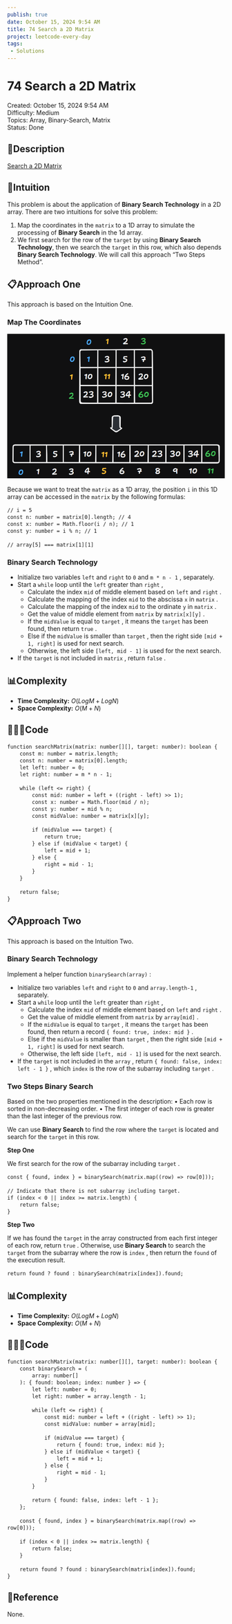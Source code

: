 ```yaml
---
publish: true
date: October 15, 2024 9:54 AM
title: 74 Search a 2D Matrix
project: leetcode-every-day
tags:
 - Solutions
---
```


# 74 Search a 2D Matrix

Created: October 15, 2024 9:54 AM<br>
Difficulty: Medium<br>
Topics: Array, Binary-Search, Matrix<br>
Status: Done<br>

## 📖Description

[Search a 2D Matrix](https://leetcode.com/problems/search-a-2d-matrix/description)

## 🤔Intuition

This problem is about the application of **Binary Search Technology** in a 2D array. There are two intuitions for solve this problem:

1. Map the coordinates in the `matrix` to a 1D array to simulate the processing of **Binary Search** in the 1d array.
2. We first search for the row of the `target` by using **Binary Search Technology**, then we search the `target` in this row, which also depends **Binary Search Technology**. We will call this approach “Two Steps Method”.

## 📋Approach One

This approach is based on the Intuition One.

### Map The Coordinates

![Searcha2DMatrix1.png](./images/74-Search-a-2D-Matrix.png)

Because we want to treat the `matrix` as a 1D array, the position `i` in this 1D array can be accessed in the `matrix` by the following formulas:

```tsx
// i = 5
const n: number = matrix[0].length; // 4
const x: number = Math.floor(i / n); // 1
const y: number = i % n; // 1

// array[5] === matrix[1][1]
```

### **Binary Search Technology**

- Initialize two variables `left` and `right` to `0` and `m * n - 1` , separately.
- Start a `while` loop until the `left` greater than `right` ,
    - Calculate the index `mid` of middle element based on `left` and `right` .
    - Calculate the mapping of the index `mid` to the abscissa `x` in `matrix` .
    - Calculate the mapping of the index `mid` to the ordinate `y` in `matrix` .
    - Get the value of middle element from `matrix` by `matrix[x][y]` .
    - If the `midValue` is equal to `target` , it means the `target` has been found, then return `true` .
    - Else if the `midValue` is smaller than `target` , then the right side `[mid + 1, right]` is used for next search.
    - Otherwise, the left side `[left, mid - 1]` is used for the next search.
- If the `target` is not included in `matrix` , return `false` .

## 📊Complexity

- **Time Complexity:** $O(LogM+LogN)$
- **Space Complexity:** $O(M+N)$

## 🧑🏻‍💻Code

```tsx
function searchMatrix(matrix: number[][], target: number): boolean {
    const m: number = matrix.length;
    const n: number = matrix[0].length;
    let left: number = 0;
    let right: number = m * n - 1;

    while (left <= right) {
        const mid: number = left + ((right - left) >> 1);
        const x: number = Math.floor(mid / n);
        const y: number = mid % n;
        const midValue: number = matrix[x][y];

        if (midValue === target) {
            return true;
        } else if (midValue < target) {
            left = mid + 1;
        } else {
            right = mid - 1;
        }
    }

    return false;
}
```

## 📋Approach Two

This approach is based on the Intuition Two.

### **Binary Search Technology**

Implement a helper function `binarySearch(array)` :

- Initialize two variables `left` and `right` to `0` and `array.length-1` , separately.
- Start a `while` loop until the `left` greater than `right` ,
    - Calculate the index `mid` of middle element based on `left` and `right` .
    - Get the value of middle element from `matrix` by `array[mid]` .
    - If the `midValue` is equal to `target` , it means the `target` has been found, then return a record `{ found: true, index: mid }` .
    - Else if the `midValue` is smaller than `target` , then the right side `[mid + 1, right]` is used for next search.
    - Otherwise, the left side `[left, mid - 1]` is used for the next search.
- If the `target` is not included in the `array` , return `{ found: false, index: left - 1 }` , which `index` is the row of the subarray including `target` .

### Two Steps Binary Search

Based on the two properties mentioned in the description:
• Each row is sorted in non-decreasing order.
• The first integer of each row is greater than the last integer of the previous row.

We can use **Binary Search** to find the row where the `target` is located and search for the `target` in this row.

**Step One**

We first search for the row of the subarray including `target` .

```tsx
const { found, index } = binarySearch(matrix.map((row) => row[0]));

// Indicate that there is not subarray including target.
if (index < 0 || index >= matrix.length) {
    return false;
}
```

**Step Two**

If we has found the `target` in the array constructed from each first integer of each row, return `true` . Otherwise, use **Binary Search** to search the `target` from the subarray where the row is `index` , then return the `found` of the execution result.

```tsx
return found ? found : binarySearch(matrix[index]).found;
```

## 📊Complexity

- **Time Complexity:** $O(LogM+LogN)$
- **Space Complexity:** $O(M+N)$

## 🧑🏻‍💻Code

```tsx
function searchMatrix(matrix: number[][], target: number): boolean {
    const binarySearch = (
        array: number[]
    ): { found: boolean; index: number } => {
        let left: number = 0;
        let right: number = array.length - 1;

        while (left <= right) {
            const mid: number = left + ((right - left) >> 1);
            const midValue: number = array[mid];

            if (midValue === target) {
                return { found: true, index: mid };
            } else if (midValue < target) {
                left = mid + 1;
            } else {
                right = mid - 1;
            }
        }

        return { found: false, index: left - 1 };
    };

    const { found, index } = binarySearch(matrix.map((row) => row[0]));

    if (index < 0 || index >= matrix.length) {
        return false;
    }

    return found ? found : binarySearch(matrix[index]).found;
}
```

## 🔖Reference

None.
